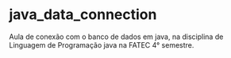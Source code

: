 # java_data_connection
Aula de conexão com o banco de dados em java, na disciplina de Linguagem de Programação java na FATEC 4° semestre.
